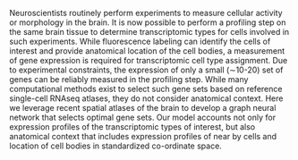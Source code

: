 Neuroscientists routinely perform experiments to measure cellular activity or morphology in the brain.
It is now possible to perform a profiling step on the same brain tissue to determine transcriptomic types for cells involved in such experiments. 
While fluorescence labeling can identify the cells of interest and provide anatomical location of the cell bodies, a measurement of gene expression is required for transcriptomic cell type assignment.
Due to experimental constraints, the expression of only a small ($\sim$10-20) set of genes can be reliably measured in the profiling step.
While many computational methods exist to select such gene sets based on reference single-cell RNAseq atlases, they do not consider anatomical context.
Here we leverage recent spatial atlases of the brain to develop a graph neural network that selects optimal gene sets.
Our model accounts not only for expression profiles of the transcriptomic types of interest, but also anatomical context that includes expression profiles of near by cells and location of cell bodies in standardized co-ordinate space.
